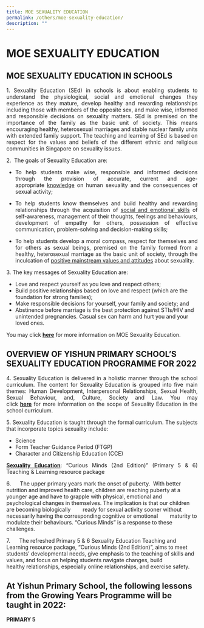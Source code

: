 ```yaml
---
title: MOE SEXUALITY EDUCATION
permalink: /others/moe-sexuality-education/
description: ""
---
```

# MOE SEXUALITY EDUCATION

MOE SEXUALITY EDUCATION IN SCHOOLS
----------------------------------

  

<p style="text-align: justify;">1. Sexuality Education (SEd) in schools is about enabling students to understand the physiological, social and emotional changes they experience as they mature, develop healthy and rewarding relationships including those with members of the opposite sex, and make wise, informed and responsible decisions on sexuality matters. SEd is premised on the importance of the family as the basic unit of society. This means encouraging healthy, heterosexual marriages and stable nuclear family units with extended family support. The teaching and learning of SEd is based on respect for the values and beliefs of the different ethnic and religious communities in Singapore on sexuality issues.</p>

2\.  The goals of Sexuality Education are:

*   <p style="text-align: justify;">To help students make wise, responsible and informed decisions through the provision of accurate, current and age-appropriate <u>knowledge</u> on human sexuality and the consequences of sexual activity;  </p>
*   <p style="text-align: justify;">To help students know themselves and build healthy and rewarding relationships through the acquisition of <u>social and emotional skills</u> of self-awareness, management of their thoughts, feelings and behaviours, development of empathy for others, possession of effective communication, problem-solving and decision-making skills;   </p>
*   <p style="text-align: justify;">To help students develop a moral compass, respect for themselves and for others as sexual beings, premised on the family formed from a healthy, heterosexual marriage as the basic unit of society, through the inculcation of <u>positive mainstream values and attitudes</u> about sexuality. </p>   

3\. The key messages of Sexuality Education are:

*   Love and respect yourself as you love and respect others;  
*   Build positive relationships based on love and respect (which are the foundation for strong families);  
*   Make responsible decisions for yourself, your family and society; and  
*   Abstinence before marriage is the best protection against STIs/HIV and unintended pregnancies. Casual sex can harm and hurt you and your loved ones.    

You may click <a href="https://www.moe.gov.sg/education/programmes/social-and-emotional-learning/sexuality-education" target="_blank"><b>here</b></a> for more information on MOE Sexuality Education. 


OVERVIEW OF YISHUN PRIMARY SCHOOL’S SEXUALITY EDUCATION PROGRAMME FOR 2022
--------------------------------------------------------------------------

<p style="text-align: justify;">4. Sexuality Education is delivered in a holistic manner through the school curriculum. The content for Sexuality Education is grouped into five main themes: Human Development, Interpersonal Relationships, Sexual Health, Sexual Behaviour, and, Culture, Society and Law. You may click <a href="https://www.moe.gov.sg/education/programmes/social-and-emotional-learning/sexuality-education/scope-and-teaching-approach-of-sexuality-education-in-schools" target="_blank"><b>here</b></a> for more information on the scope of Sexuality Education in the school curriculum.</p>

<p style="text-align: justify;">5. Sexuality Education is taught through the formal curriculum. The subjects that incorporate topics sexuality include:</p>

*   Science
*   Form Teacher Guidance Period (FTGP)
*   Character and Citizenship Education (CCE)

<p style="text-align: justify;"><b><u>Sexuality Education</u></b>: “Curious Minds (2nd Edition)” (Primary 5 & 6) Teaching & Learning resource package</p>

6.      The upper primary years mark the onset of puberty.  With better nutrition and improved health care, children are reaching puberty at a younger age and have to grapple with physical, emotional and            psychological changes in themselves. The implication is that our children are becoming biologically        ready for sexual activity sooner without necessarily having the corresponding cognitive or emotional        maturity to modulate their behaviours. “Curious Minds” is a response to these challenges.

7.      The refreshed Primary 5 & 6 Sexuality Education Teaching and Learning resource package, “Curious Minds (2nd Edition)”, aims to meet students’ developmental needs, give emphasis to the teaching of skills and values, and focus on helping students navigate changes, build healthy relationships, especially online relationships, and exercise safety.

At Yishun Primary School, the following lessons from the Growing Years Programme will be taught in 2022:
--------------------------------------------------------------------------------------------------------

  

**PRIMARY 5**